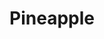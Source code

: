---
layout: item
title: Pineapple
item-id: 2114
datatable: true
id: 2114
name: "Pineapple"
members: true
lowalch: 0
highalch: 1
examine: "It can be cut up into something more manageable with a knife."
monsters:
  - id: 1042
    name: "Jungle horror"
    members: true
    combat_level: 70
    wiki_url: "https://oldschool.runescape.wiki/w/Jungle_horror"
    drops:
      - quantity: "2"
        rarity: 0.06201550387596899
    image: "https://oldschool.runescape.wiki/images/thumb/d/d4/Jungle_horror.png/150px-Jungle_horror.png?94f16"
  - id: 2094
    name: "Jogre"
    members: true
    combat_level: 53
    wiki_url: "https://oldschool.runescape.wiki/w/Jogre#Normal"
    drops:
      - quantity: "2"
        rarity: 0.06201550387596899
    image: "https://oldschool.runescape.wiki/images/thumb/7/71/Jogre.png/150px-Jogre.png?ee4ab"
  - id: 2234
    name: "Jogre"
    members: true
    combat_level: 58
    wiki_url: "https://oldschool.runescape.wiki/w/Jogre#GWD"
    drops:
      - quantity: "2"
        rarity: 0.06201550387596899
    image: "https://oldschool.runescape.wiki/images/thumb/7/71/Jogre.png/150px-Jogre.png?ee4ab"
  - id: 6075
    name: "Tortoise"
    members: true
    combat_level: 79
    wiki_url: "https://oldschool.runescape.wiki/w/Tortoise#No_riders"
    drops:
      - quantity: "1"
        rarity: 0.078125
    image: "https://oldschool.runescape.wiki/images/thumb/c/cd/Tortoise.png/240px-Tortoise.png?a9a47"
  - id: 6076
    name: "Tortoise"
    members: true
    combat_level: 92
    wiki_url: "https://oldschool.runescape.wiki/w/Tortoise#With_riders"
    drops:
      - quantity: "1"
        rarity: 0.078125
    image: "https://oldschool.runescape.wiki/images/thumb/c/cd/Tortoise.png/240px-Tortoise.png?a9a47"
---